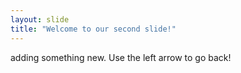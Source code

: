 ```yaml
---
layout: slide
title: "Welcome to our second slide!"
---
```

adding something new.
Use the left arrow to go back!
